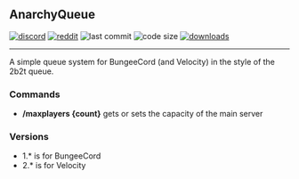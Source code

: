 ## AnarchyQueue

[![discord](https://img.shields.io/discord/895546064260718622?logo=discord)](https://discord.0b0t.org)
[![reddit](https://img.shields.io/reddit/subreddit-subscribers/0b0t)](https://old.reddit.com/r/0b0t/)
![last commit](https://img.shields.io/github/last-commit/zeroBzeroT/AnarchyQueue)
![code size](https://img.shields.io/github/languages/code-size/zeroBzeroT/AnarchyQueue)
[![downloads](https://img.shields.io/github/downloads/zeroBzeroT/AnarchyQueue/total)](https://github.com/zeroBzeroT/AnarchyQueue/releases)

---

A simple queue system for BungeeCord (and Velocity) in the style of the 2b2t queue. 

### Commands

 - **/maxplayers {count}**   gets or sets the capacity of the main server

### Versions

 - 1.* is for BungeeCord
 - 2.* is for Velocity
